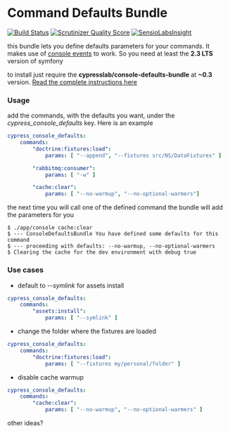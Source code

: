 Command Defaults Bundle
=======================

[![Build Status](https://travis-ci.org/matteosister/CypressConsoleDefaultsBundle.png?branch=master)](https://travis-ci.org/matteosister/CypressConsoleDefaultsBundle) [![Scrutinizer Quality Score](https://scrutinizer-ci.com/g/matteosister/CypressConsoleDefaultsBundle/badges/quality-score.png?s=6cdbef2cf926ff5d8ffc5c1d0e11330e7cd3a143)](https://scrutinizer-ci.com/g/matteosister/CypressConsoleDefaultsBundle/) [![SensioLabsInsight](https://insight.sensiolabs.com/projects/430a3e9c-ef0d-4243-a22f-7d81aae2bdf2/mini.png)](https://insight.sensiolabs.com/projects/430a3e9c-ef0d-4243-a22f-7d81aae2bdf2)

this bundle lets you define defaults parameters for your commands. It makes use of [console events](http://symfony.com/doc/current/components/console/events.html) to work. So you need at least the **2.3 LTS** version of symfony

to install just require the **cypresslab/console-defaults-bundle** at **~0.3** version. [Read the complete instructions here](https://github.com/matteosister/CypressConsoleDefaultsBundle/blob/master/INSTALL.md)

### Usage

add the commands, with the defaults you want, under the *cypress_console_defaults* key. Here is an example

```yaml
cypress_console_defaults:
    commands:
        "doctrine:fixtures:load":
            params: [ "--append", "--fixtures src/NS/DataFixtures" ]

        "rabbitmq:consumer":
            params: [ "-w" ]

        "cache:clear":
            params: [ "--no-warmup", "--no-optional-warmers"]
```

the next time you will call one of the defined command the bundle will add the parameters for you

```
$ ./app/console cache:clear
$ --- ConsoleDefaultsBundle You have defined some defaults for this command
$ --- proceeding with defaults: --no-warmup, --no-optional-warmers
$ Clearing the cache for the dev environment with debug true
```

### Use cases

* default to *--symlink* for assets install

```yaml
cypress_console_defaults:
    commands:
        "assets:install":
            params: [ "--symlink" ]
```

* change the folder where the fixtures are loaded

```yaml
cypress_console_defaults:
    commands:
        "doctrine:fixtures:load":
            params: [ "--fixtures my/personal/folder" ]
```

* disable cache warmup

```yaml
cypress_console_defaults:
    commands:
        "cache:clear":
            params: [ "--no-warmup", "--no-optional-warmers" ]
```

other ideas?